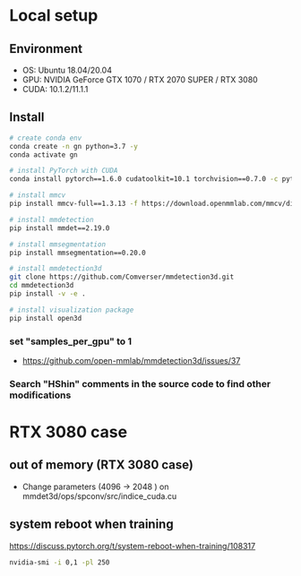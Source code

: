 # Local setup

## Environment

-   OS: Ubuntu 18.04/20.04
-   GPU: NVIDIA GeForce GTX 1070 / RTX 2070 SUPER / RTX 3080
-   CUDA: 10.1.2/11.1.1

## Install

```bash
# create conda env
conda create -n gn python=3.7 -y
conda activate gn

# install PyTorch with CUDA
conda install pytorch==1.6.0 cudatoolkit=10.1 torchvision==0.7.0 -c pytorch

# install mmcv
pip install mmcv-full==1.3.13 -f https://download.openmmlab.com/mmcv/dist/cu101/torch1.6.0/index.html

# install mmdetection
pip install mmdet==2.19.0

# install mmsegmentation
pip install mmsegmentation==0.20.0

# install mmdetection3d
git clone https://github.com/Comverser/mmdetection3d.git
cd mmdetection3d
pip install -v -e .

# install visualization package
pip install open3d

```

### set "samples_per_gpu" to 1

-   https://github.com/open-mmlab/mmdetection3d/issues/37


### Search "HShin" comments in the source code to find other modifications 

# RTX 3080 case

## out of memory (RTX 3080 case)

-   Change parameters (4096 -> 2048 ) on mmdet3d/ops/spconv/src/indice_cuda.cu

## system reboot when training
https://discuss.pytorch.org/t/system-reboot-when-training/108317
```bash
nvidia-smi -i 0,1 -pl 250
```
